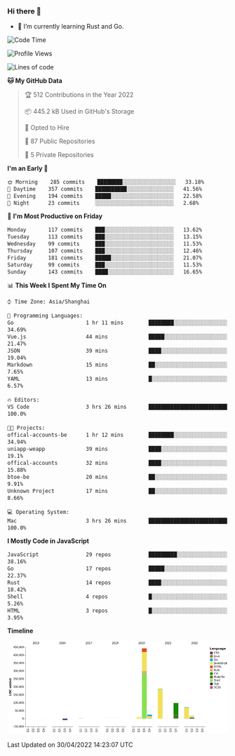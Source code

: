 ### Hi there 👋

- 🌱 I’m currently learning Rust and Go.

<!--START_SECTION:waka-->
![Code Time](http://img.shields.io/badge/Code%20Time-348%20hrs%2035%20mins-blue)

![Profile Views](http://img.shields.io/badge/Profile%20Views-0-blue)

![Lines of code](https://img.shields.io/badge/From%20Hello%20World%20I%27ve%20Written-848%20Thousand%20lines%20of%20code-blue)

**🐱 My GitHub Data** 

> 🏆 512 Contributions in the Year 2022
 > 
> 📦 445.2 kB Used in GitHub's Storage 
 > 
> 💼 Opted to Hire
 > 
> 📜 87 Public Repositories 
 > 
> 🔑 5 Private Repositories  
 > 
**I'm an Early 🐤** 

```text
🌞 Morning    285 commits    ████████░░░░░░░░░░░░░░░░░   33.18% 
🌆 Daytime    357 commits    ██████████░░░░░░░░░░░░░░░   41.56% 
🌃 Evening    194 commits    █████░░░░░░░░░░░░░░░░░░░░   22.58% 
🌙 Night      23 commits     ░░░░░░░░░░░░░░░░░░░░░░░░░   2.68%

```
📅 **I'm Most Productive on Friday** 

```text
Monday       117 commits    ███░░░░░░░░░░░░░░░░░░░░░░   13.62% 
Tuesday      113 commits    ███░░░░░░░░░░░░░░░░░░░░░░   13.15% 
Wednesday    99 commits     ███░░░░░░░░░░░░░░░░░░░░░░   11.53% 
Thursday     107 commits    ███░░░░░░░░░░░░░░░░░░░░░░   12.46% 
Friday       181 commits    █████░░░░░░░░░░░░░░░░░░░░   21.07% 
Saturday     99 commits     ███░░░░░░░░░░░░░░░░░░░░░░   11.53% 
Sunday       143 commits    ████░░░░░░░░░░░░░░░░░░░░░   16.65%

```


📊 **This Week I Spent My Time On** 

```text
⌚︎ Time Zone: Asia/Shanghai

💬 Programming Languages: 
Go                       1 hr 11 mins        ████████░░░░░░░░░░░░░░░░░   34.69% 
Vue.js                   44 mins             █████░░░░░░░░░░░░░░░░░░░░   21.47% 
JSON                     39 mins             ████░░░░░░░░░░░░░░░░░░░░░   19.04% 
Markdown                 15 mins             ██░░░░░░░░░░░░░░░░░░░░░░░   7.65% 
YAML                     13 mins             █░░░░░░░░░░░░░░░░░░░░░░░░   6.57%

🔥 Editors: 
VS Code                  3 hrs 26 mins       █████████████████████████   100.0%

🐱‍💻 Projects: 
offical-accounts-be      1 hr 12 mins        ████████░░░░░░░░░░░░░░░░░   34.94% 
uniapp-weapp             39 mins             ████░░░░░░░░░░░░░░░░░░░░░   19.1% 
offical-accounts         32 mins             ████░░░░░░░░░░░░░░░░░░░░░   15.88% 
btoe-be                  20 mins             ██░░░░░░░░░░░░░░░░░░░░░░░   9.91% 
Unknown Project          17 mins             ██░░░░░░░░░░░░░░░░░░░░░░░   8.66%

💻 Operating System: 
Mac                      3 hrs 26 mins       █████████████████████████   100.0%

```

**I Mostly Code in JavaScript** 

```text
JavaScript               29 repos            █████████░░░░░░░░░░░░░░░░   38.16% 
Go                       17 repos            █████░░░░░░░░░░░░░░░░░░░░   22.37% 
Rust                     14 repos            ████░░░░░░░░░░░░░░░░░░░░░   18.42% 
Shell                    4 repos             █░░░░░░░░░░░░░░░░░░░░░░░░   5.26% 
HTML                     3 repos             █░░░░░░░░░░░░░░░░░░░░░░░░   3.95%

```


**Timeline**

![Chart not found](https://raw.githubusercontent.com/elton/elton/main/charts/bar_graph.png) 


 Last Updated on 30/04/2022 14:23:07 UTC
<!--END_SECTION:waka-->

<!--
**elton/elton** is a ✨ _special_ ✨ repository because its `README.md` (this file) appears on your GitHub profile.

Here are some ideas to get you started:

- 🔭 I’m currently working on ...
- 🌱 I’m currently learning ...
- 👯 I’m looking to collaborate on ...
- 🤔 I’m looking for help with ...
- 💬 Ask me about ...
- 📫 How to reach me: ...
- 😄 Pronouns: ...
- ⚡ Fun fact: ...
-->
